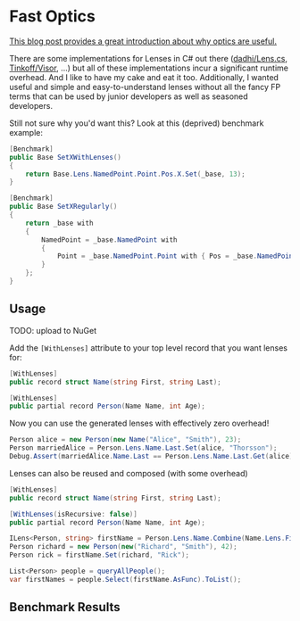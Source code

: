 # Fast Optics

[This blog post provides a great introduction about why optics are useful.](https://medium.com/@heytherewill/functional-programming-optics-in-net-7e1998bfb47e)

There are some implementations for Lenses in C# out there ([dadhi/Lens.cs](https://gist.github.com/dadhi/3db1ed45a60bceaa16d051ee9a4ab1b7), [Tinkoff/Visor](https://github.com/Tinkoff/Visor), ...) but all of these implementations incur a significant runtime overhead.
And I like to have my cake and eat it too. Additionally, I wanted useful and simple and easy-to-understand lenses without all the fancy FP terms that can be used by junior developers as well as seasoned developers.

Still not sure why you'd want this? Look at this (deprived) benchmark example:

```cs
[Benchmark]
public Base SetXWithLenses()
{
    return Base.Lens.NamedPoint.Point.Pos.X.Set(_base, 13);
}

[Benchmark]
public Base SetXRegularly()
{
    return _base with
    {
        NamedPoint = _base.NamedPoint with
        {
            Point = _base.NamedPoint.Point with { Pos = _base.NamedPoint.Point.Pos with { X = 13 } }
        }
    };
}
```

## Usage

TODO: upload to NuGet

Add the `[WithLenses]` attribute to your top level record that you want lenses for:

```cs
[WithLenses]
public record struct Name(string First, string Last);

[WithLenses]
public partial record Person(Name Name, int Age);
```

Now you can use the generated lenses with effectively zero overhead!

```cs
Person alice = new Person(new Name("Alice", "Smith"), 23);
Person marriedAlice = Person.Lens.Name.Last.Set(alice, "Thorsson");
Debug.Assert(marriedAlice.Name.Last == Person.Lens.Name.Last.Get(alice));
```

Lenses can also be reused and composed (with some overhead)

```cs
[WithLenses]
public record struct Name(string First, string Last);

[WithLenses(isRecursive: false)]
public partial record Person(Name Name, int Age);

ILens<Person, string> firstName = Person.Lens.Name.Combine(Name.Lens.First);
Person richard = new Person(new("Richard", "Smith"), 42);
Person rick = firstName.Set(richard, "Rick");

List<Person> people = queryAllPeople();
var firstNames = people.Select(firstName.AsFunc).ToList();
```

## Benchmark Results

